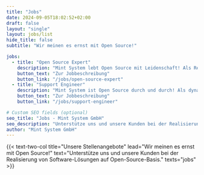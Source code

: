 ```yaml
---
title: "Jobs"
date: 2024-09-05T18:02:52+02:00
draft: false
layout: "single"
layout: jobs/list
hide_title: false
subtitle: "Wir meinen es ernst mit Open Source!"

jobs:
  - title: "Open Source Expert"
    description: "Mint System lebt Open Source mit Leidenschaft! Als Remote-First-Unternehmen begleiten wir Kunden bei der Integration von Softwarelösungen wie Odoo und setzen dabei auf erfahrene Mitarbeitende, die mit Begeisterung jede neue Herausforderung angehen. Werde Teil unseres Teams und hilf uns, die Zukunft der Open Source Software mitzugestalten!"
    button_text: "Zur Jobbeschreibung"
    button_link: "/jobs/open-source-expert"
  - title: "Support Engineer"
    description: "Mint System ist Open Source durch und durch! Als dynamisches, remote-first Unternehmen begleiten wir Kunden bei der Implementierung von modernen Lösungen wie Odoo und Nextcloud. Werde Teil unseres Teams und gestalte die Zukunft der Open Source mit!"
    button_text: "Zur Jobbeschreibung"
    button_link: "/jobs/support-engineer"

# Custom SEO fields (optional)
seo_title: "Jobs - Mint System GmbH"
seo_description: "Unterstütze uns und unsere Kunden bei der Realisierung von Software-Lösungen auf Open-Source-Basis."
author: "Mint System GmbH"
---
```


{{< text-two-col 
  title="Unsere Stellenangebote" 
  lead="Wir meinen es ernst mit Open Source!" 
  text="Unterstütze uns und unsere Kunden bei der Realisierung von Software-Lösungen auf Open-Source-Basis." 
  texts="jobs" >}}
